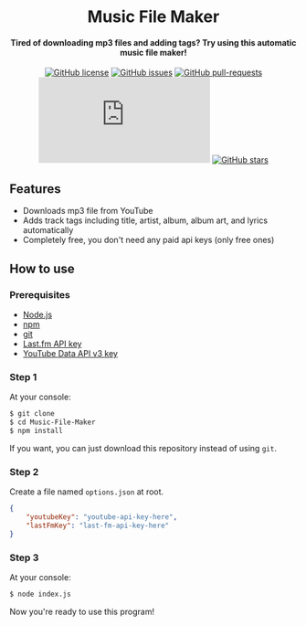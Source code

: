 <h1 align="center">Music File Maker</h1>
<h4 align="center">Tired of downloading mp3 files and adding tags? Try using this automatic music file maker!</h4>

<div align="center">

[![GitHub license](https://img.shields.io/github/license/redteadeveloper/Music-FIle-Maker.svg)](https://github.com/redteadeveloper/Music-FIle-Maker/blob/master/LICENSE)
[![GitHub issues](https://img.shields.io/github/issues/redteadeveloper/Music-FIle-Maker.svg)](https://GitHub.com/redteadeveloper/Music-FIle-Maker/issues/)
[![GitHub pull-requests](https://img.shields.io/github/issues-pr/redteadeveloper/Music-FIle-Maker.svg)](https://GitHub.com/redteadeveloper/Music-FIle-Maker/pull/)
[![Only 32 Kb](https://badge-size.herokuapp.com/redteadeveloper/Music-FIle-Maker/master/index.js)](https://github.com/redteadeveloper/Music-FIle-Maker/blob/master/index.js)
[![GitHub stars](https://img.shields.io/github/stars/redteadeveloper/Music-File-Maker?style=plastic)](https://GitHub.com/redteadeveloper/Music-FIle-Maker/stargazers/)

</div>

## Features
- Downloads mp3 file from YouTube
- Adds track tags including title, artist, album, album art, and lyrics automatically
- Completely free, you don't need any paid api keys (only free ones)

## How to use

### Prerequisites
- [Node.js](https://nodejs.org)
- [npm](https://www.npmjs.com/)
- [git](https://git-scm.com/)
- [Last.fm API key](https://www.last.fm/api)
- [YouTube Data API v3 key](https://console.cloud.google.com/marketplace/product/google/youtube.googleapis.com?q=search&referrer=search)

### Step 1
At your console:
```bash
$ git clone
$ cd Music-File-Maker
$ npm install
```
If you want, you can just download this repository instead of using ``git``.

### Step 2
Create a file named ``options.json`` at root.
```json
{
    "youtubeKey": "youtube-api-key-here",
    "lastFmKey": "last-fm-api-key-here"
}
```

### Step 3
At your console:
```bash
$ node index.js
```
Now you're ready to use this program!
